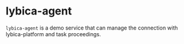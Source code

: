 # lybica-agent

`lybica-agent` is a demo service that can manage the connection with lybica-platform and task proceedings.
